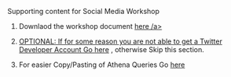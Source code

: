 Supporting content for Social Media Workshop

1. Downlaod the workshop document <a href="https://s3-eu-west-1.amazonaws.com/reinvent-social-workshop/public/reInventWorkshop_social_doc.docx" > here /a>

2. OPTIONAL: If for some reason you are not able to get a Twitter Developer Account Go <a href="https://github.com/anupamm/SocialMediaWorkshop/blob/master/UsingDummyData.md" >here</a> , otherwise Skip this section.


3. For easier Copy/Pasting of Athena Queries Go 
<a href="https://github.com/anupamm/SocialMediaWorkshop/blob/master/AthenaSetup.sql" >here</a> 
